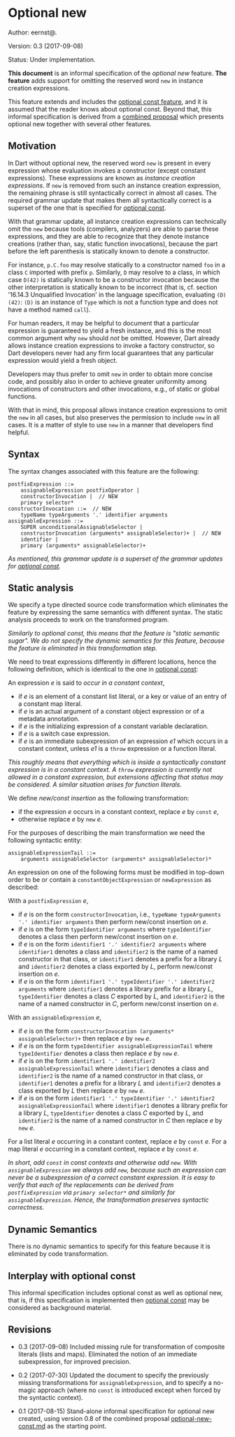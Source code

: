 # Optional new

Author: eernst@.

Version: 0.3 (2017-09-08)

Status: Under implementation.

**This document** is an informal specification of the *optional new* feature.
**The feature** adds support for omitting the reserved word `new` in instance
creation expressions.

This feature extends and includes the
[optional const feature](https://github.com/dart-lang/sdk/blob/master/docs/language/informal/optional-const.md),
and it is assumed that the reader knows about optional const. Beyond
that, this informal specification is derived from a
[combined proposal](https://github.com/dart-lang/sdk/blob/master/docs/language/informal/optional-new-const.md)
which presents optional new together with several other features.


## Motivation

In Dart without optional new, the reserved word `new` is present in every
expression whose evaluation invokes a constructor (except constant
expressions). These expressions are known as *instance creation expressions*. If
`new` is removed from such an instance creation expression, the remaining phrase
is still syntactically correct in almost all cases. The required grammar
update that makes them all syntactically correct is a superset of the one that
is specified for
[optional const](https://github.com/dart-lang/sdk/blob/master/docs/language/informal/optional-const.md).

With that grammar update, all instance creation expressions can technically
omit the `new` because tools (compilers, analyzers) are able to parse these
expressions, and they are able to recognize that they denote instance creations
(rather than, say, static function invocations), because the part before the
left parenthesis is statically known to denote a constructor.

For instance, `p.C.foo` may resolve statically to a constructor named `foo` in
a class `C` imported with prefix `p`. Similarly, `D` may resolve to a class, in
which case `D(42)` is statically known to be a constructor invocation because
the other interpretation is statically known to be incorrect (that is, cf.
section '16.14.3 Unqualified Invocation' in the language specification,
evaluating `(D)(42)`: `(D)` is an instance of `Type` which is not a function
type and does not have a method named `call`).

For human readers, it may be helpful to document that a particular expression
is guaranteed to yield a fresh instance, and this is the most common argument
why `new` should *not* be omitted. However, Dart already allows instance
creation expressions to invoke a factory constructor, so Dart developers never
had any firm local guarantees that any particular expression would yield a
fresh object.

Developers may thus prefer to omit `new` in order to obtain more concise code,
and possibly also in order to achieve greater uniformity among invocations of
constructors and other invocations, e.g., of static or global functions.

With that in mind, this proposal allows instance creation expressions to omit
the `new` in all cases, but also preserves the permission to include `new` in
all cases. It is a matter of style to use `new` in a manner that developers
find helpful.


## Syntax

The syntax changes associated with this feature are the following:

```
postfixExpression ::=
    assignableExpression postfixOperator |
    constructorInvocation |  // NEW
    primary selector*
constructorInvocation ::=  // NEW
    typeName typeArguments '.' identifier arguments
assignableExpression ::=
    SUPER unconditionalAssignableSelector |
    constructorInvocation (arguments* assignableSelector)+ |  // NEW
    identifier |
    primary (arguments* assignableSelector)+
```

*As mentioned, this grammar update is a superset of the grammar updates for
[optional const](https://github.com/dart-lang/sdk/blob/master/docs/language/informal/optional-const.md).*


## Static analysis

We specify a type directed source code transformation which eliminates the
feature by expressing the same semantics with different syntax. The static
analysis proceeds to work on the transformed program.

*Similarly to optional const, this means that the feature is "static semantic
sugar". We do not specify the dynamic semantics for this feature, because the
feature is eliminated in this transformation step.*

We need to treat expressions differently in different locations, hence the
following definition, which is identical to the one in
[optional const](https://github.com/dart-lang/sdk/blob/master/docs/language/informal/optional-const.md):

An expression _e_ is said to *occur in a constant context*,

- if _e_ is an element of a constant list literal, or a key or value of
  an entry of a constant map literal.
- if _e_ is an actual argument of a constant object expression or of a
  metadata annotation.
- if _e_ is the initializing expression of a constant variable declaration.
- if _e_ is a switch case expression.
- if _e_ is an immediate subexpression of an expression _e1_ which occurs in
  a constant context, unless _e1_ is a `throw` expression or a function
  literal.

*This roughly means that everything which is inside a syntactically
constant expression is in a constant context. A `throw` expression is
currently not allowed in a constant expression, but extensions affecting
that status may be considered. A similar situation arises for function
literals.*

We define *new/const insertion* as the following transformation:

- if the expression _e_ occurs in a constant context, replace _e_ by
  `const` _e_,
- otherwise replace _e_ by `new` _e_.

For the purposes of describing the main transformation we need the following
syntactic entity:

```
assignableExpressionTail ::=
    arguments assignableSelector (arguments* assignableSelector)*
```

An expression on one of the following forms must be modified in top-down
order to be or contain a `constantObjectExpression` or `newExpression`
as described:

With a `postfixExpression` _e_,

- if _e_ is on the form `constructorInvocation`, i.e.,
  `typeName typeArguments '.' identifier arguments` then perform
  new/const insertion on _e_.
- if _e_ is on the form
  `typeIdentifier arguments` where `typeIdentifier` denotes a class then
  perform new/const insertion on _e_.
- if _e_ is on the form
  `identifier1 '.' identifier2 arguments` where `identifier1` denotes
  a class and `identifier2` is the name of a named constructor in that class,
  or `identifier1` denotes a prefix for a library _L_ and `identifier2` denotes
  a class exported by _L_, perform new/const insertion on _e_.
- if _e_ is on the form
  `identifier1 '.' typeIdentifier '.' identifier2 arguments` where
  `identifier1` denotes a library prefix for a library _L_, `typeIdentifier`
  denotes a class _C_ exported by _L_, and `identifier2` is the name of a named
  constructor in _C_, perform new/const insertion on _e_.

With an `assignableExpression` _e_,

- if _e_ is on the form
  `constructorInvocation (arguments* assignableSelector)+`
  then replace _e_ by `new` _e_.
- if _e_ is on the form
  `typeIdentifier assignableExpressionTail`
  where `typeIdentifier` denotes a class then replace _e_ by `new` _e_.
- if _e_ is on the form
  `identifier1 '.' identifier2 assignableExpressionTail`
  where `identifier1` denotes a class and `identifier2` is the name of
  a named constructor in that class, or `identifier1` denotes a prefix
  for a library _L_ and `identifier2` denotes a class exported by _L_
  then replace _e_ by `new` _e_.
- if _e_ is on the form
  `identifier1 '.' typeIdentifier '.' identifier2 assignableExpressionTail`
  where `identifier1` denotes a library prefix for a library _L_,
  `typeIdentifier` denotes a class _C_ exported by _L_, and `identifier2`
  is the name of a named constructor in _C_ then replace _e_ by `new` _e_.

For a list literal _e_ occurring in a constant context, replace _e_ by
`const` _e_. For a map literal _e_ occurring in a constant context,
replace _e_ by `const` _e_.

*In short, add `const` in const contexts and otherwise add `new`. With
`assignableExpression` we always add `new`, because such an expression
can never be a subexpression of a correct constant expression. It is easy
to verify that each of the replacements can be derived from
`postfixExpression` via `primary selector*` and similarly for
`assignableExpression`. Hence, the transformation preserves syntactic
correctness.*


## Dynamic Semantics

There is no dynamic semantics to specify for this feature because it is
eliminated by code transformation.


## Interplay with optional const

This informal specification includes optional const as well as optional new,
that is, if this specification is implemented then
[optional const](https://github.com/dart-lang/sdk/blob/master/docs/language/informal/optional-const.md)
may be considered as background material.


## Revisions

- 0.3 (2017-09-08) Included missing rule for transformation of composite
  literals (lists and maps). Eliminated the notion of an immediate
  subexpression, for improved precision.

- 0.2 (2017-07-30) Updated the document to specify the previously missing
  transformations for `assignableExpression`, and to specify a no-magic
  approach (where no `const` is introduced except when forced by the
  syntactic context).

- 0.1 (2017-08-15) Stand-alone informal specification for optional new created,
  using version 0.8 of the combined proposal
  [optional-new-const.md](https://github.com/dart-lang/sdk/blob/master/docs/language/informal/optional-new-const.md)
  as the starting point.
